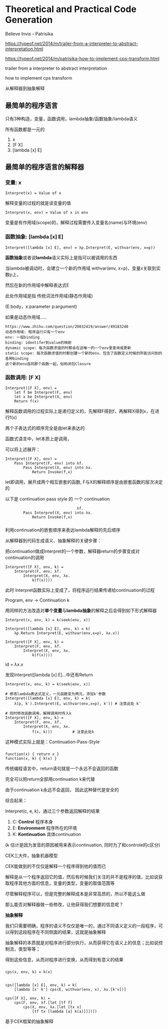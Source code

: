 # Theoretical and Practical Code Generation
 
 Belleve Invis - Patrisika

https://typeof.net/2014/m/trailer-from-a-interpreter-to-abstract-interpretation.html

https://typeof.net/2014/m/patrisika-how-to-implement-cps-transform.html

trailer from a interpreter to abstract interpretation

how to implement cps transform

从解释器到抽象解释


## 最简单的程序语言

只有3种构造，变量，函数调用，lambda抽象/函数抽象/lambda语义

所有函数都是一元的

1. x
2. [F X]
3. [lambda [x] E]


## 最简单的程序语言的解释器

### 变量: x

```
Interpret(x) = Value of x
```

解释变量的过程的就是读变量的值

```
Interpret(x, env) = Value of x in env
```

变量是有作用域(scope)的，解释过程需要传入变量名(name)与环境(env)


### 函数抽象: [lambda [x] E]

```
Interpret([lambda [x] E], env) = λp.Interpret(E, withvar(env, x=p))
```

**函数抽象**或者说**lambda**语义实际上是指可以被调用的东西

当lambda被调动时，会建立一个新的作用域 withvar(env, x=p)，变量x关联到实数p上，

然后在新的作用域中解释表达式E

此处作用域是指 传统词法作用域(静态作用域)

(E:body，x:parameter p:argument)

如果是动态作用域.....

```
https://www.zhihu.com/question/20032419/answer/49183240
动态作用域: 程序运行只有一个env
env: 一组binding
binding: identifer到value的映射
dynamic scope: 每次函数求值的时都会在这唯一的一个env里查询或更新
static scope: 每次函数求值的时都创建一个新的env，包含了函数定义时候的所能访问到的各种binding
这个新的env连同那个函数一起，俗称闭包Closure
```


### 函数调用: [F X]

```
Interpret([F X], env) = 
    let f be Interpret(F, env) 
    let x be Interpret(X, env)
    Return f(x)
```

解释函数调用的过程实际上是递归定义的，先解释F得到f，再解释X得到x，在进行f(x)

两个子表达式的顺序完全是由let来表达的

函数式语言中，let本质上是调用，

可以将上述展开：

```
Interpret([F X], env) = 
    Pass Interpret(F, env) into λf.
        Pass Interpret(X, env) into λx.
            Return Invoke(f,x)
```

let即调用，展开成两个相互嵌套的函数, F与X的解释顺序是由嵌套函数的层次决定的


以下是 continuation pass style 的 一个 continuation

```
                                λf.
        Pass Interpret(X, env) into λx.
            Return Invoke(f,x)
```

### 

利用continuation的嵌套顺序来表达lambda解释的先后顺序

从解释器到代码生成语义、抽象解释的关键步骤：

把continuation做成Interpret的一个参数，解释器return的步骤变成对continuation的调用


```
Interpret([F X], env, k) = 
    Interpret(F, env, λf.
        Interpret(X, env, λx.
            k(f(x))))
```

此时 Interpret函数实际上变成了，将程序运行结果传递给continuation的过程

Program, env -> Continuation k

用同样的方法改造对**单个变量**与**lambda抽象**的解释之后会得到如下形式解释器

```
Interpret(x, env, k) = k(seek(env, x))

Interpret([lambda [x] E], env, k) = k(
    λp.Return Interpret(E, withvar(env,x=p), λx.x))

Interpret([F X], env, k) = 
    Interpret(F, env, λf.
        Interpret(X, env, λx.
            k(f(x))))
```

id = λx.x 

发现Interpret([lambda [x] E]...中还有Return

```
Interpret(x, env, k) = k(seek(env, x))

# 修改lambda表达式定义，一元函数变为两元，添加k'参数
Interpret([lambda [x] E], env, k) = k(
    λ(p, k').Interpret(E, withvar(env,x=p), k')) # 注意此处 k'

# 同时修改函数调用，解释调用时传入k
Interpret([F X], env, k) = 
    Interpret(F, env, λf.
        Interpret(X, env, λx.
            f(x, k)))         # 注意此处k
```

这种模式实际上就是：Continuation-Pass-Style


### 

```
function(x) { return x }
function(x, k) { k(x) }
```

传统编程语言中，return语句就是一个永远不会返回的函数

完全可以把return全部用continuation k来代替

由于continuation k永远不会返回， 因此这种替代是安全的


综合起来：

Interpret(c, e, k)，通过三个参数返回解释的结果

1. C: **Control** 程序本身
2. E: **Environment** 程序所在的环境
3. K: **Kontinuation** 具体continuation

(k 估计是因为发音的原因被用来表示continuation, 同时为了和controle的c区分)


CEK三大件，抽象机器模型

CEK能做到的不仅仅是解释一个程序得到他的值而已

解释是从一个程序返回它的值，然后有时候我们关注的并不是程序的值，比如说获取程序其他方面的信息，变量的类型，变量的取值范围等

尽管解释程序可以，但是完整的解释成本是非常高昂的，所以不能这么做

那么能否对解释器做一些修改，让他获得我们想要的信息呢？

**抽象解释**

我们只需要明确，程序的语义不仅仅是唯一的，通过不同语义定义的一段程序，可以得到这段程序在不同侧面的结果，这就是抽象解释

抽象解释的本质就是对程序进行部分执行，从而获得它在语义上的信息；比如说控制流，类型等等；

得到这些信息，从而对程序进行变换，从而得到有意义的结果


### 

```
cps(x, env, k) = k(x)


cps([lambda [x] E], env, k) = k(
    [lambda [x' k'] cps(E, withvar(env, x), λv.[k'v])]

cps([F X], env, k) =
    cps(F, env, λf.[let [tf f]
        cps(X, env, λx.[let [tx x]
            [tf tx [lambda [a] k(a)]]])])
```


基于CEK框架的抽象解释